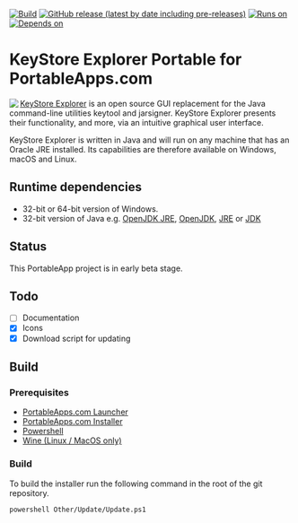 [![Build](https://github.com/uroesch/KeyStoreExplorerPortable/workflows/build-package/badge.svg)](https://github.com/uroesch/KeyStoreExplorerPortable/actions?query=workflow%3Abuild-package)
[![GitHub release (latest by date including pre-releases)](https://img.shields.io/github/v/release/uroesch/KeyStoreExplorerPortable?include_prereleases)](https://github.com/uroesch/KeyStoreExplorerPortable/releases)
[![Runs on](https://img.shields.io/badge/runs%20on-Win64%20%26%20Win32-blue)](#runtime-dependencies)
[![Depends on](https://img.shields.io/badge/depends%20on-Java-blue)](#runtime-dependencies)

# KeyStore Explorer Portable for PortableApps.com

<img src="App/AppInfo/appicon_128.png" align=left>

[KeyStore Explorer](https://keystore-explorer.org/) is an open source GUI 
replacement for the Java command-line utilities keytool and jarsigner. 
KeyStore Explorer presents their functionality, and more, via an intuitive 
graphical user interface.

KeyStore Explorer is written in Java and will run on any machine that 
has an Oracle JRE installed. Its capabilities are therefore available on 
Windows, macOS and Linux.

## Runtime dependencies
* 32-bit or 64-bit version of Windows.
* 32-bit version of Java e.g.
  [OpenJDK JRE](https://portableapps.com/apps/utilities/OpenJDKJRE),
  [OpenJDK](https://portableapps.com/apps/utilities/OpenJDK),
  [JRE](https://portableapps.com/apps/utilities/java_portable) or
  [JDK](https://portableapps.com/apps/utilities/jdkportable) 
  

## Status 
This PortableApp project is in early beta stage. 

## Todo
- [ ] Documentation
- [x] Icons
- [x] Download script for updating

## Build

### Prerequisites

* [PortableApps.com Launcher](https://portableapps.com/apps/development/portableapps.com_launcher)
* [PortableApps.com Installer](https://portableapps.com/apps/development/portableapps.com_installer)
* [Powershell](https://docs.microsoft.com/en-us/powershell/scripting/install/installing-powershell-core-on-linux?view=powershell-7)
* [Wine (Linux / MacOS only)](https://www.winehq.org/)

### Build

To build the installer run the following command in the root of the git repository.

```
powershell Other/Update/Update.ps1
```
